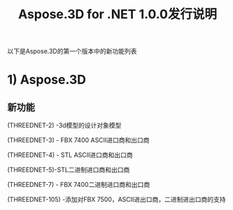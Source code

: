 ﻿---
title: Aspose.3D for .NET 1.0.0发行说明
type: docs
weight: 30
url: /zh/net/aspose-3d-for-net-1-0-0-release-notes/
---
以下是Aspose.3D的第一个版本中的新功能列表
# **1) Aspose.3D**
## **新功能**
(THREEDNET-2) -3d模型的设计对象模型

(THREEDNET-3) - FBX 7400 ASCII进口商和出口商

(THREEDNET-4) - STL ASCII进口商和出口商

(THREEDNET-5)-STL二进制进口商和出口商

(THREEDNET-7) - FBX 7400二进制进口商和出口商

(THREEDNET-105) -添加对FBX 7500，ASCII进出口商，二进制进出口商的支持
